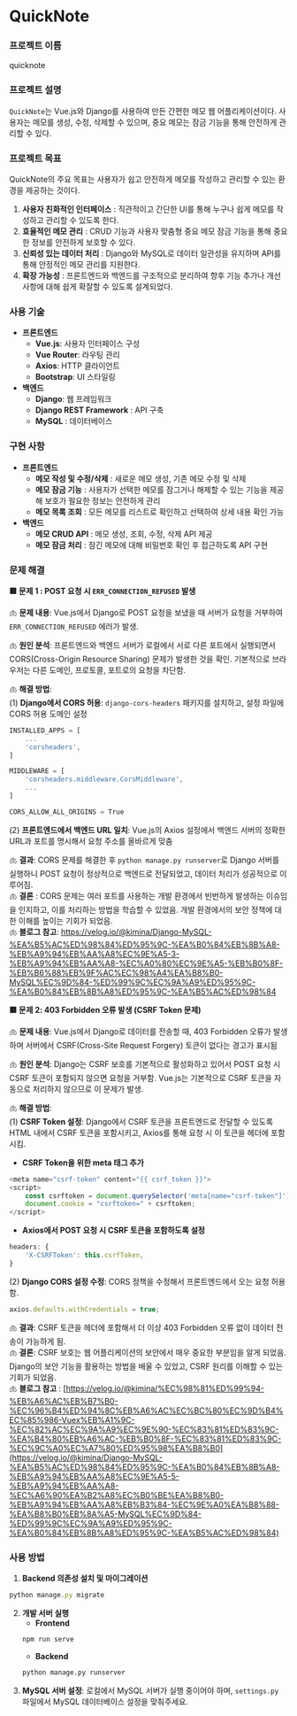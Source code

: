 # QuickNote

### 프로젝트 이름
quicknote

### 프로젝트 설명
`QuickNote`는 Vue.js와 Django를 사용하여 만든 간편한 메모 웹 어플리케이션이다. 사용자는 메모를 생성, 수정, 삭제할 수 있으며, 중요 메모는 잠금 기능을 통해 안전하게 관리할 수 있다. 

### 프로젝트 목표
QuickNote의 주요 목표는 사용자가 쉽고 안전하게 메모를 작성하고 관리할 수 있는 환경을 제공하는 것이다. 
1. **사용자 친화적인 인터페이스** : 직관적이고 간단한 UI를 통해 누구나 쉽게 메모를 작성하고 관리할 수 있도록 한다.
2. **효율적인 메모 관리** : CRUD 기능과 사용자 맞춤형 중요 메모 잠금 기능을 통해 중요한 정보를 안전하게 보호할 수 있다.
3. **신뢰성 있는 데이터 처리** : Django와 MySQL로 데이터 일관성을 유지하며 API를 통해 안정적인 메모 관리를 지원한다.
4. **확장 가능성** : 프론트엔드와 백엔드를 구조적으로 분리하여 향후 기능 추가나 개선 사항에 대해 쉽게 확잘할 수 있도록 설계되었다.

### 사용 기술
- **프론트엔드**
    - **Vue.js**: 사용자 인터페이스 구성
    - **Vue Router**: 라우팅 관리
    - **Axios**: HTTP 클라이언트
    - **Bootstrap**: UI 스타일링
- **백엔드**
    - **Django**: 웹 프레임워크
    - **Django REST Framework** : API 구축
    - **MySQL** : 데이터베이스

### 구현 사항
- **프론트엔드**
    - **메모 작성 및 수정/삭제** : 새로운 메모 생성, 기존 메모 수정 및 삭제
    - **메모 잠금 기능** : 사용자가 선택한 메모를 잠그거나 해제할 수 있는 기능을 제공해 보호가 필요한 정보는 안전하게 관리
    - **메모 목록 조회** : 모든 메모를 리스트로 확인하고 선택하여 상세 내용 확인 가능
- **백엔드**
    - **메모 CRUD API** : 메모 생성, 조회, 수정, 삭제 API 제공
    - **메모 잠금 처리** : 잠긴 메모에 대해 비밀번호 확인 후 접근하도록 API 구현
 


### 문제 해결
**🟥 문제 1 : POST 요청 시 `ERR_CONNECTION_REFUSED` 발생**
  
🫁 **문제 내용**: Vue.js에서 Django로 POST 요청을 보냈을 때 서버가 요청을 거부하여 `ERR_CONNECTION_REFUSED` 에러가 발생.

🫁 **원인 분석**: 프론트엔드와 백엔드 서버가 로컬에서 서로 다른 포트에서 실행되면서 CORS(Cross-Origin Resource Sharing) 문제가 발생한 것을 확인. 기본적으로 브라우저는 다른 도메인, 프로토콜, 포트로의 요청을 차단함.

🫁 **해결 방법**:  
(1) **Django에서 CORS 허용**: `django-cors-headers` 패키지를 설치하고, 설정 파일에 CORS 허용 도메인 설정
```js
INSTALLED_APPS = [
    ...
    'corsheaders',
]

MIDDLEWARE = [
    'corsheaders.middleware.CorsMiddleware',
    ...
]

CORS_ALLOW_ALL_ORIGINS = True
```

(2) **프론트엔드에서 백엔드 URL 일치**: Vue.js의 Axios 설정에서 백엔드 서버의 정확한 URL과 포트를 명시해서 요청 주소를 올바르게 맞춤

🫁 **결과**: CORS 문제를 해결한 후 `python manage.py runserver`로 Django 서버를 실행하니 POST 요청이 정상적으로 백엔드로 전달되었고, 데이터 처리가 성공적으로 이루어짐.  
🫁 **결론** : CORS 문제는 여러 포트를 사용하는 개발 환경에서 빈번하게 발생하는 이슈임을 인지하고, 이를 처리하는 방법을 학습할 수 있었음. 개발 환경에서의 보안 정책에 대한 이해를 높이는 기회가 되었음.  
🫁 **블로그 참고**: https://velog.io/@kimina/Django-MySQL-%EA%B5%AC%ED%98%84%ED%95%9C-%EA%B0%84%EB%8B%A8-%EB%A9%94%EB%AA%A8%EC%9E%A5-3-%EB%A9%94%EB%AA%A8-%EC%A0%80%EC%9E%A5-%EB%B0%8F-%EB%B6%88%EB%9F%AC%EC%98%A4%EA%B8%B0-MySQL%EC%9D%84-%ED%99%9C%EC%9A%A9%ED%95%9C-%EA%B0%84%EB%8B%A8%ED%95%9C-%EA%B5%AC%ED%98%84

**🟥 문제 2: 403 Forbidden 오류 발생 (CSRF Token 문제)**  

🫁 **문제 내용**:  Vue.js에서 Django로 데이터를 전송할 때, 403 Forbidden 오류가 발생하며 서버에서 CSRF(Cross-Site Request Forgery) 토큰이 없다는 경고가 표시됨  

🫁 **원인 분석**: Django는 CSRF 보호를 기본적으로 활성화하고 있어서 POST 요청 시 CSRF 토큰이 포함되지 않으면 요청을 거부함. Vue.js는 기본적으로 CSRF 토큰을 자동으로 처리하지 않으므로 이 문제가 발생.  

🫁 **해결 방법**:  
(1) **CSRF Token 설정**: Django에서 CSRF 토큰을 프론트엔드로 전달할 수 있도록  HTML 내에서 CSRF 토큰을 포함시키고, Axios를 통해 요청 시 이 토큰을 헤더에 포함시킴.
- **CSRF Token을 위한 meta 태그 추가**
```js
<meta name="csrf-token" content="{{ csrf_token }}">
<script>
    const csrftoken = document.querySelector('meta[name="csrf-token"]').content;
    document.cookie = "csrftoken=" + csrftoken;
</script>
```
- **Axios에서 POST 요청 시 CSRF 토큰을 포함하도록 설정**
```js
headers: {
    'X-CSRFToken': this.csrfToken,
}
```
(2) **Django CORS 설정 수정**: CORS 정책을 수정해서 프론트엔드에서 오는 요청 허용함.
```js
axios.defaults.withCredentials = true;
```
🫁 **결과**: CSRF 토큰을 헤더에 포함해서 더 이상 403 Forbidden 오류 없이 데이터 전송이 가능하게 됨.  
🫁 **결론**: CSRF 보호는 웹 어플리케이션의 보안에서 매우 중요한 부분임을 알게 되었음. Django의 보안 기능을 활용하는 방법을 배울 수 있었고, CSRF 원리를 이해할 수 있는 기회가 되었음.  
🫁 **블로그 참고** : [https://velog.io/@kimina/%EC%98%81%ED%99%94-%EB%A6%AC%EB%B7%B0-%EC%96%B4%ED%94%8C%EB%A6%AC%EC%BC%80%EC%9D%B4%EC%85%986-Vuex%EB%A1%9C-%EC%82%AC%EC%9A%A9%EC%9E%90-%EC%83%81%ED%83%9C-%EA%B4%80%EB%A6%AC-%EB%B0%8F-%EC%83%81%ED%83%9C-%EC%9C%A0%EC%A7%80%ED%95%98%EA%B8%B0](https://velog.io/@kimina/Django-MySQL-%EA%B5%AC%ED%98%84%ED%95%9C-%EA%B0%84%EB%8B%A8-%EB%A9%94%EB%AA%A8%EC%9E%A5-5-%EB%A9%94%EB%AA%A8-%EC%A6%90%EA%B2%A8%EC%B0%BE%EA%B8%B0-%EB%A9%94%EB%AA%A8%EB%B3%84-%EC%9E%A0%EA%B8%88-%EA%B8%B0%EB%8A%A5-MySQL%EC%9D%84-%ED%99%9C%EC%9A%A9%ED%95%9C-%EA%B0%84%EB%8B%A8%ED%95%9C-%EA%B5%AC%ED%98%84)


### 사용 방법
1. **Backend 의존성 설치 및 마이그레이션**
```js
python manage.py migrate
```
2. **개발 서버 실행**
   - **Frontend**
   ```bash
   npm run serve
   ```
   - **Backend**
   ```bash
   python manage.py runserver
   ```
3. **MySQL 서버 설정**: 로컬에서 MySQL 서버가 실행 중이어야 하며, `settings.py` 파일에서 MySQL 데이터베이스 설정을 맞춰주세요.
